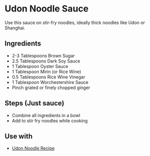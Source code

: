 # Udon Noodle Sauce
Use this sauce on stir-fry noodles, ideally thick noodles like Udon or Shanghai.

## Ingredients
 - 2-3 Tablespoons Brown Sugar
 - 2.5 Tablespoons Dark Soy Sauce
 - 1 Tablespoon Oyster Sauce
 - 1 Tablespoon Mirin (or Rice Wine)
 - 0.5 Tablespoons Rice Wine Vinegar
 - 1 Tablespoon Worchestershire Sauce
 - Pinch grated or finely chopped ginger

## Steps (Just sauce)
 - Combine all ingredients in a bowl
 - Add to stir fry noodles while cooking


## Use with
 - [Udon Noodle Recipe](/Dishes/Udon-Noodles.md)

